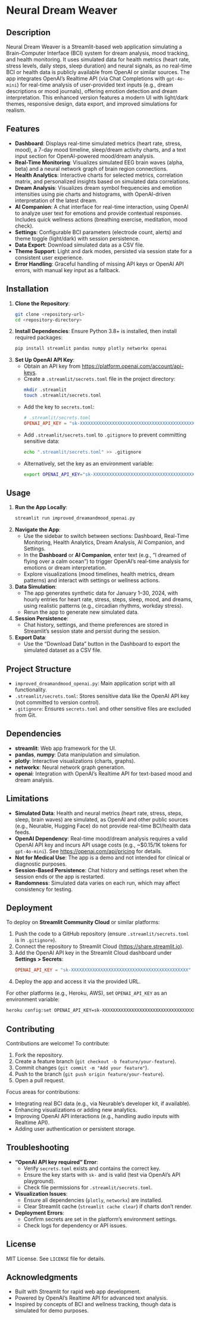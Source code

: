 # Neural Dream Weaver

## Description
Neural Dream Weaver is a Streamlit-based web application simulating a Brain-Computer Interface (BCI) system for dream analysis, mood tracking, and health monitoring. It uses simulated data for health metrics (heart rate, stress levels, daily steps, sleep duration) and neural signals, as no real-time BCI or health data is publicly available from OpenAI or similar sources. The app integrates OpenAI’s Realtime API (via Chat Completions with `gpt-4o-mini`) for real-time analysis of user-provided text inputs (e.g., dream descriptions or mood journals), offering emotion detection and dream interpretation. This enhanced version features a modern UI with light/dark themes, responsive design, data export, and improved simulations for realism.

## Features
- **Dashboard**: Displays real-time simulated metrics (heart rate, stress, mood), a 7-day mood timeline, sleep/dream activity charts, and a text input section for OpenAI-powered mood/dream analysis.
- **Real-Time Monitoring**: Visualizes simulated EEG brain waves (alpha, beta) and a neural network graph of brain region connections.
- **Health Analytics**: Interactive charts for selected metrics, correlation matrix, and personalized insights based on simulated data correlations.
- **Dream Analysis**: Visualizes dream symbol frequencies and emotion intensities using pie charts and histograms, with OpenAI-driven interpretation of the latest dream.
- **AI Companion**: A chat interface for real-time interaction, using OpenAI to analyze user text for emotions and provide contextual responses. Includes quick wellness actions (breathing exercise, meditation, mood check).
- **Settings**: Configurable BCI parameters (electrode count, alerts) and theme toggle (light/dark) with session persistence.
- **Data Export**: Download simulated data as a CSV file.
- **Theme Support**: Light and dark modes, persisted via session state for a consistent user experience.
- **Error Handling**: Graceful handling of missing API keys or OpenAI API errors, with manual key input as a fallback.

## Installation
1. **Clone the Repository**:
   ```bash
   git clone <repository-url>
   cd <repository-directory>
   ```
2. **Install Dependencies**:
   Ensure Python 3.8+ is installed, then install required packages:
   ```bash
   pip install streamlit pandas numpy plotly networkx openai
   ```
3. **Set Up OpenAI API Key**:
   - Obtain an API key from https://platform.openai.com/account/api-keys.
   - Create a `.streamlit/secrets.toml` file in the project directory:
     ```bash
     mkdir .streamlit
     touch .streamlit/secrets.toml
     ```
   - Add the key to `secrets.toml`:
     ```toml
     # .streamlit/secrets.toml
     OPENAI_API_KEY = "sk-XXXXXXXXXXXXXXXXXXXXXXXXXXXXXXXXXXXXXXXXXXXX"
     ```
   - Add `.streamlit/secrets.toml` to `.gitignore` to prevent committing sensitive data:
     ```bash
     echo ".streamlit/secrets.toml" >> .gitignore
     ```
   - Alternatively, set the key as an environment variable:
     ```bash
     export OPENAI_API_KEY="sk-XXXXXXXXXXXXXXXXXXXXXXXXXXXXXXXXXXXXXXXXXXXX"
     ```

## Usage
1. **Run the App Locally**:
   ```bash
   streamlit run improved_dreamandmood_openai.py
   ```
2. **Navigate the App**:
   - Use the sidebar to switch between sections: Dashboard, Real-Time Monitoring, Health Analytics, Dream Analysis, AI Companion, and Settings.
   - In the **Dashboard** or **AI Companion**, enter text (e.g., “I dreamed of flying over a calm ocean”) to trigger OpenAI’s real-time analysis for emotions or dream interpretation.
   - Explore visualizations (mood timelines, health metrics, dream patterns) and interact with settings or wellness actions.
3. **Data Simulation**:
   - The app generates synthetic data for January 1–30, 2024, with hourly entries for heart rate, stress, steps, sleep, mood, and dreams, using realistic patterns (e.g., circadian rhythms, workday stress).
   - Rerun the app to generate new simulated data.
4. **Session Persistence**:
   - Chat history, settings, and theme preferences are stored in Streamlit’s session state and persist during the session.
5. **Export Data**:
   - Use the “Download Data” button in the Dashboard to export the simulated dataset as a CSV file.

## Project Structure
- `improved_dreamandmood_openai.py`: Main application script with all functionality.
- `.streamlit/secrets.toml`: Stores sensitive data like the OpenAI API key (not committed to version control).
- `.gitignore`: Ensures `secrets.toml` and other sensitive files are excluded from Git.

## Dependencies
- **streamlit**: Web app framework for the UI.
- **pandas**, **numpy**: Data manipulation and simulation.
- **plotly**: Interactive visualizations (charts, graphs).
- **networkx**: Neural network graph generation.
- **openai**: Integration with OpenAI’s Realtime API for text-based mood and dream analysis.

## Limitations
- **Simulated Data**: Health and neural metrics (heart rate, stress, steps, sleep, brain waves) are simulated, as OpenAI and other public sources (e.g., Neurable, Hugging Face) do not provide real-time BCI/health data feeds.
- **OpenAI Dependency**: Real-time mood/dream analysis requires a valid OpenAI API key and incurs API usage costs (e.g., ~$0.15/1K tokens for `gpt-4o-mini`). See https://openai.com/api/pricing for details.
- **Not for Medical Use**: The app is a demo and not intended for clinical or diagnostic purposes.
- **Session-Based Persistence**: Chat history and settings reset when the session ends or the app is restarted.
- **Randomness**: Simulated data varies on each run, which may affect consistency for testing.

## Deployment
To deploy on **Streamlit Community Cloud** or similar platforms:
1. Push the code to a GitHub repository (ensure `.streamlit/secrets.toml` is in `.gitignore`).
2. Connect the repository to Streamlit Cloud (https://share.streamlit.io).
3. Add the OpenAI API key in the Streamlit Cloud dashboard under **Settings > Secrets**:
   ```toml
   OPENAI_API_KEY = "sk-XXXXXXXXXXXXXXXXXXXXXXXXXXXXXXXXXXXXXXXXXXXX"
   ```
4. Deploy the app and access it via the provided URL.

For other platforms (e.g., Heroku, AWS), set `OPENAI_API_KEY` as an environment variable:
```bash
heroku config:set OPENAI_API_KEY=sk-XXXXXXXXXXXXXXXXXXXXXXXXXXXXXXXXXXXXXXXXXXXX
```

## Contributing
Contributions are welcome! To contribute:
1. Fork the repository.
2. Create a feature branch (`git checkout -b feature/your-feature`).
3. Commit changes (`git commit -m "Add your feature"`).
4. Push to the branch (`git push origin feature/your-feature`).
5. Open a pull request.

Focus areas for contributions:
- Integrating real BCI data (e.g., via Neurable’s developer kit, if available).
- Enhancing visualizations or adding new analytics.
- Improving OpenAI API interactions (e.g., handling audio inputs with Realtime API).
- Adding user authentication or persistent storage.

## Troubleshooting
- **“OpenAI API key required” Error**:
  - Verify `secrets.toml` exists and contains the correct key.
  - Ensure the key starts with `sk-` and is valid (test via OpenAI’s API playground).
  - Check file permissions for `.streamlit/secrets.toml`.
- **Visualization Issues**:
  - Ensure all dependencies (`plotly`, `networkx`) are installed.
  - Clear Streamlit cache (`streamlit cache clear`) if charts don’t render.
- **Deployment Errors**:
  - Confirm secrets are set in the platform’s environment settings.
  - Check logs for dependency or API issues.

## License
MIT License. See `LICENSE` file for details.

## Acknowledgments
- Built with Streamlit for rapid web app development.
- Powered by OpenAI’s Realtime API for advanced text analysis.
- Inspired by concepts of BCI and wellness tracking, though data is simulated for demo purposes.
